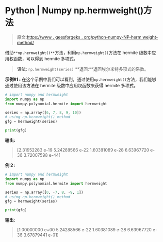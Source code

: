 # Python | Numpy np.hermweight()方法

> 原文:[https://www . geesforgeks . org/python-numpy-NP-herm weight-method/](https://www.geeksforgeeks.org/python-numpy-np-hermweight-method/)

借助`**np.hermweight()**`方法，利用`np.hermweight()`方法在 hermite 级数中应用权函数，可以得到 hermite 多项式。

> **语法:** `np.hermweight(series)`
> **返回:**返回埃尔米特多项式的系数。

**示例#1 :**
在这个示例中我们可以看到，通过使用`np.hermweight()`方法，我们能够通过使用该方法在 hermite 级数中应用权函数来获得 hermite 多项式。

```py
# import numpy and hermweight
import numpy as np
from numpy.polynomial.hermite import hermweight

series = np.array([6, 7, 8, 9, 10])
# using np.hermweight() method
gfg = hermweight(series)

print(gfg)
```

**输出:**

> [2.31952283 e-16 5.24288566 e-22 1.60381089 e-28 6.63967720 e-36
> 3.72007598 e-44]

**例 2 :**

```py
# import numpy and hermweight
import numpy as np
from numpy.polynomial.hermite import hermweight

series = np.array([0, -7, 8, -9, 1])
# using np.hermweight() method
gfg = hermweight(series)

print(gfg)
```

**输出:**

> [1.00000000 e+00 5.24288566 e-22 1.60381089 e-28 6.63967720 e-36
> 3.67879441 e-01]